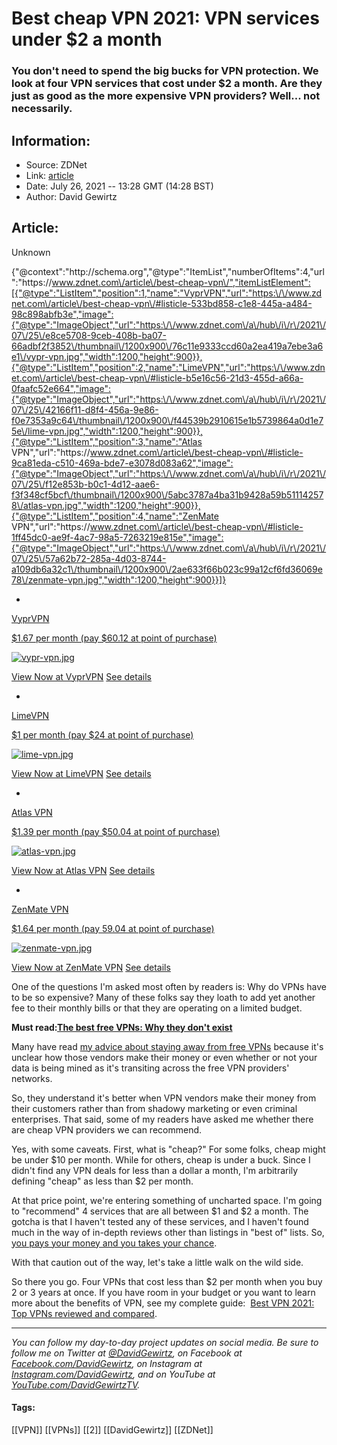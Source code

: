 # Best cheap VPN 2021: VPN services under $2 a month
### You don't need to spend the big bucks for VPN protection. We look at four VPN services that cost under $2 a month. Are they just as good as the more expensive VPN providers? Well... not necessarily.

## Information:
+ Source: ZDNet
+ Link: [article](https://www.zdnet.com/article/best-cheap-vpn/)
+ Date: July 26, 2021 -- 13:28 GMT (14:28 BST)
+ Author: David Gewirtz


## Article:
Unknown


{"@context":"http:\/\/schema.org","@type":"ItemList","numberOfItems":4,"url":"https:\/\/www.zdnet.com\/article\/best-cheap-vpn\/","itemListElement":[{"@type":"ListItem","position":1,"name":"VyprVPN","url":"https:\/\/www.zdnet.com\/article\/best-cheap-vpn\/#listicle-533bd858-c1e8-445a-a484-98c898abfb3e","image":{"@type":"ImageObject","url":"https:\/\/www.zdnet.com\/a\/hub\/i\/r\/2021\/07\/25\/e8ce5708-9ceb-408b-ba07-66adbf2f3852\/thumbnail\/1200x900\/76c11e9333ccd60a2ea419a7ebe3a6e1\/vypr-vpn.jpg","width":1200,"height":900}},{"@type":"ListItem","position":2,"name":"LimeVPN","url":"https:\/\/www.zdnet.com\/article\/best-cheap-vpn\/#listicle-b5e16c56-21d3-455d-a66a-0faafc52e664","image":{"@type":"ImageObject","url":"https:\/\/www.zdnet.com\/a\/hub\/i\/r\/2021\/07\/25\/42166f11-d8f4-456a-9e86-f0e7353a9c64\/thumbnail\/1200x900\/f44539b2910615e1b5739864a0d1e75e\/lime-vpn.jpg","width":1200,"height":900}},{"@type":"ListItem","position":3,"name":"Atlas VPN","url":"https:\/\/www.zdnet.com\/article\/best-cheap-vpn\/#listicle-9ca81eda-c510-469a-bde7-e3078d083a62","image":{"@type":"ImageObject","url":"https:\/\/www.zdnet.com\/a\/hub\/i\/r\/2021\/07\/25\/f12e853b-b0c1-4d12-aae6-f3f348cf5bcf\/thumbnail\/1200x900\/5abc3787a4ba31b9428a59b511142578\/atlas-vpn.jpg","width":1200,"height":900}},{"@type":"ListItem","position":4,"name":"ZenMate VPN","url":"https:\/\/www.zdnet.com\/article\/best-cheap-vpn\/#listicle-1ff45dc0-ae9f-4ac7-98a5-7263219e815e","image":{"@type":"ImageObject","url":"https:\/\/www.zdnet.com\/a\/hub\/i\/r\/2021\/07\/25\/57a62b72-285a-4d03-8744-a109db6a32c1\/thumbnail\/1200x900\/2ae633f66b023c99a12cf6fd36069e78\/zenmate-vpn.jpg","width":1200,"height":900}}]}

* 
[VyprVPN](https://www.anrdoezrs.net/links/9041660/type/dlg/sid/zd-__COM_CLICK_ID__-dtp/https://www.vyprvpn.com/) 


[$1.67 per month (pay $60.12 at point of purchase)](https://www.anrdoezrs.net/links/9041660/type/dlg/sid/zd-__COM_CLICK_ID__-dtp/https://www.vyprvpn.com/) 

[![vypr-vpn.jpg](https://www.zdnet.com/a/hub/i/r/2021/07/25/e8ce5708-9ceb-408b-ba07-66adbf2f3852/thumbnail/70x70/db5769632b8b33b17d2311f909e54487/vypr-vpn.jpg)](https://www.anrdoezrs.net/links/9041660/type/dlg/sid/zd-__COM_CLICK_ID__-dtp/https://www.vyprvpn.com/)

[View Now at VyprVPN](https://www.anrdoezrs.net/links/9041660/type/dlg/sid/zd-__COM_CLICK_ID__-dtp/https://www.vyprvpn.com/) 
[See details](#listicle-533bd858-c1e8-445a-a484-98c898abfb3e) 

* 
[LimeVPN](https://www.limevpn.com/) 


[$1 per month (pay $24 at point of purchase)](https://www.limevpn.com/) 

[![lime-vpn.jpg](https://www.zdnet.com/a/hub/i/r/2021/07/25/42166f11-d8f4-456a-9e86-f0e7353a9c64/thumbnail/70x70/ffc7697eaea66543301f4b5344d27107/lime-vpn.jpg)](https://www.limevpn.com/)

[View Now at LimeVPN](https://www.limevpn.com/) 
[See details](#listicle-b5e16c56-21d3-455d-a66a-0faafc52e664) 

* 
[Atlas VPN](https://atlasvpn.com/) 


[$1.39 per month (pay $50.04 at point of purchase)](https://atlasvpn.com/) 

[![atlas-vpn.jpg](https://www.zdnet.com/a/hub/i/r/2021/07/25/f12e853b-b0c1-4d12-aae6-f3f348cf5bcf/thumbnail/70x70/202c4301f583024aa2d38ca00e6eef46/atlas-vpn.jpg)](https://atlasvpn.com/)

[View Now at Atlas VPN](https://atlasvpn.com/) 
[See details](#listicle-9ca81eda-c510-469a-bde7-e3078d083a62) 

* 
[ZenMate VPN](https://zenmate.com/) 


[$1.64 per month (pay 59.04 at point of purchase)](https://zenmate.com/) 

[![zenmate-vpn.jpg](https://www.zdnet.com/a/hub/i/r/2021/07/25/57a62b72-285a-4d03-8744-a109db6a32c1/thumbnail/70x70/35d888f3f56fd20d54f9e48dc0beae1d/zenmate-vpn.jpg)](https://zenmate.com/)

[View Now at ZenMate VPN](https://zenmate.com/) 
[See details](#listicle-1ff45dc0-ae9f-4ac7-98a5-7263219e815e) 



One of the questions I'm asked most often by readers is: Why do VPNs have to be so expensive? Many of these folks say they loath to add yet another fee to their monthly bills or that they are operating on a limited budget. 

**Must read:**[**The best free VPNs: Why they don't exist**](https://www.zdnet.com/article/the-best-free-vpns-why-they-dont-exist/) 


Many have read [my advice about staying away from free VPNs](https://www.zdnet.com/article/the-best-free-vpns-why-they-dont-exist/) because it's unclear how those vendors make their money or even whether or not your data is being mined as it's transiting across the free VPN providers' networks. 

So, they understand it's better when VPN vendors make their money from their customers rather than from shadowy marketing or even criminal enterprises. That said, some of my readers have asked me whether there are cheap VPN providers we can recommend. 

Yes, with some caveats. First, what is "cheap?" For some folks, cheap might be under $10 per month. While for others, cheap is under a buck. Since I didn't find any VPN deals for less than a dollar a month, I'm arbitrarily defining "cheap" as less than $2 per month. 

At that price point, we're entering something of uncharted space. I'm going to "recommend" 4 services that are all between $1 and $2 a month. The gotcha is that I haven't tested any of these services, and I haven't found much in the way of in-depth reviews other than listings in "best of" lists. So, [you pays your money and you takes your chance](https://dictionary.cambridge.org/us/dictionary/english/you-pays-your-money-and-you-takes-your-choice-chance). 

With that caution out of the way, let's take a little walk on the wild side.   






So there you go. Four VPNs that cost less than $2 per month when you buy 2 or 3 years at once. If you have room in your budget or you want to learn more about the benefits of VPN, see my complete guide:  [Best VPN 2021: Top VPNs reviewed and compared](https://www.zdnet.com/article/best-vpn/). 



---

*You can follow my day-to-day project updates on social media. Be sure to follow me on Twitter at [@DavidGewirtz](https://twitter.com/davidgewirtz), on Facebook at [Facebook.com/DavidGewirtz](https://www.facebook.com/davidgewirtz), on Instagram at [Instagram.com/DavidGewirtz](https://www.instagram.com/DavidGewirtz/), and on YouTube at [YouTube.com/DavidGewirtzTV](https://www.youtube.com/user/DavidGewirtzTV).* 





#### Tags:
[[VPN]] [[VPNs]] [[2]] [[DavidGewirtz]] [[ZDNet]]
